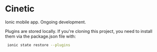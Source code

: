 # Cinetic

Ionic mobile app. Ongoing development.

Plugins are stored locally. If you're cloning this project, you need to install them via the package.json file with:

```bash
 ionic state restore --plugins
```
